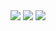 <img src="https://raw.githubusercontent.com/XpertBotTeam/XpertFarm/master/Tools%20Diagram.png">
<img src="https://raw.githubusercontent.com/XpertBotTeam/XpertFarm/master/Backend%20Diagram.png">
<img src="https://raw.githubusercontent.com/XpertBotTeam/XpertFarm/master/Applicaiton%20Diagram.png">
